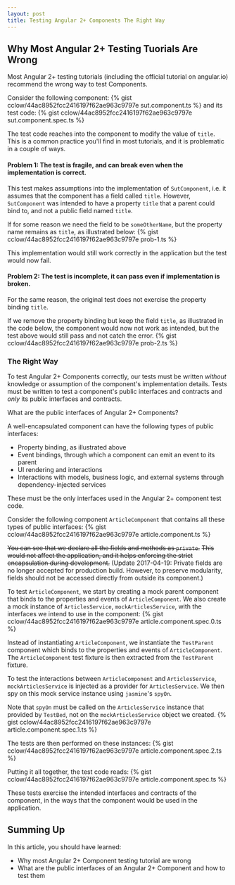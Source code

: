 ```yaml
---
layout: post
title: Testing Angular 2+ Components The Right Way
---
```

## Why Most Angular 2+ Testing Tuorials Are Wrong
Most Angular 2+ testing tutorials (including the official tutorial on angular.io) recommend
the wrong way to test Components.

Consider the following component:
{% gist cclow/44ac8952fcc2416197f62ae963c9797e sut.component.ts %}
and its test code:
{% gist cclow/44ac8952fcc2416197f62ae963c9797e sut.component.spec.ts %}

The test code reaches into the component to modify
the value of `title`.
This is a common practice you'll find in most tutorials, 
and it is problematic in a couple of ways.

#### Problem 1: The test is fragile, and can break even when the implementation is correct.
This test makes assumptions into the implementation of `SutComponent`,
i.e. it assumes that the component has a field called `title`.
However, `SutComponent` was intended to have a property `title`
that a parent could bind to,
and not a public field named `title`.

If for some reason we need the field to be `someOtherName`,
but the property name remains as `title`, as illustrated below:
{% gist cclow/44ac8952fcc2416197f62ae963c9797e prob-1.ts %}

This implementation would still work correctly in the application
but the test would now fail.

#### Problem 2: The test is incomplete, it can pass even if implementation is broken.
For the same reason, the original test does not exercise the property binding
`title`.

If we remove the property binding but keep the field `title`,
as illustrated in the code below,
the component would now not work as intended,
but the test above would still pass and not catch the error.
{% gist cclow/44ac8952fcc2416197f62ae963c9797e prob-2.ts %}

### The Right Way
To test Angular 2+ Components correctly,
our tests must be written *without* knowledge or assumption
of the component's implementation details.
Tests must be written to test a component's public interfaces and contracts and *only* 
its public interfaces and contracts.

What are the public interfaces of Angular 2+ Components?

A well-encapsulated component can have the following types of public interfaces:
* Property binding, as illustrated above
* Event bindings, through which a component can emit an event to its parent
* UI rendering and interactions
* Interactions with models, business logic, and external systems through 
dependency-injected services

These must be the only interfaces used in the Angular 2+ component test code.

Consider the following component `ArticleComponent` that contains
all these types of public interfaces:
{% gist cclow/44ac8952fcc2416197f62ae963c9797e article.component.ts %}

~~You can see that we declare all the fields and methods as `private`.~~
~~This would not affect the application, and it helps enforcing the strict encapsulation during development.~~ (Update 2017-04-19: Private fields are no longer accepted for production build. However, to preserve modularity, fields should not be accessed directly from outside its component.)

To test `ArticleComponent`, we start by creating a mock parent component that
binds to the properties and events of `ArticleComponent`. 
We also create a mock instance of `ArticlesService`,
`mockArticlesService`, with the interfaces we intend to use in the component:
{% gist cclow/44ac8952fcc2416197f62ae963c9797e article.component.spec.0.ts %}

Instead of instantiating `ArticleComponent`,
we instantiate the `TestParent` component which 
binds to the properties and events of `ArticleComponent`.
The `ArticleComponent` test fixture is then extracted from the `TestParent` fixture.

To test the interactions between `ArticleComponent` and `ArticlesService`,
`mockArticlesService` is injected as a provider for `ArticlesService`.
We then spy on this mock service instance using `jasmine`'s `spyOn`.

Note that `spyOn` must be called on the `ArticlesService` instance
that provided by `TestBed`,
not on the `mockArticlesService` object we created.
{% gist cclow/44ac8952fcc2416197f62ae963c9797e article.component.spec.1.ts %}

The tests are then performed on these instances:
{% gist cclow/44ac8952fcc2416197f62ae963c9797e article.component.spec.2.ts %}

Putting it all together, the test code reads:
{% gist cclow/44ac8952fcc2416197f62ae963c9797e article.component.spec.ts %}

These tests exercise the intended interfaces and contracts of the component,
in the ways that the component would be used in the application.

## Summing Up
In this article, you should have learned:
* Why most Angular 2+ Component testing tutorial are wrong
* What are the public interfaces of an Angular 2+ Component and how to test them
